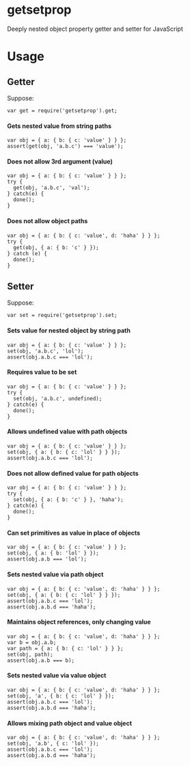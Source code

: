 # getsetprop
Deeply nested object property getter and setter for JavaScript

# Usage

## Getter

Suppose:

    var get = require('getsetprop').get;

#### Gets nested value from string paths

    var obj = { a: { b: { c: 'value' } } };
    assert(get(obj, 'a.b.c') === 'value');

#### Does not allow 3rd argument (value)

    var obj = { a: { b: { c: 'value' } } };
    try {
      get(obj, 'a.b.c', 'val');
    } catch(e) {
      done();
    }

#### Does not allow object paths

    var obj = { a: { b: { c: 'value', d: 'haha' } } };
    try {
      get(obj, { a: { b: 'c' } });
    } catch (e) {
      done();
    }

## Setter

Suppose:

    var set = require('getsetprop').set;

#### Sets value for nested object by string path

    var obj = { a: { b: { c: 'value' } } };
    set(obj, 'a.b.c', 'lol');
    assert(obj.a.b.c === 'lol');

#### Requires value to be set

    var obj = { a: { b: { c: 'value' } } };
    try {
      set(obj, 'a.b.c', undefined);
    } catch(e) {
      done();
    }

#### Allows undefined value with path objects

    var obj = { a: { b: { c: 'value' } } };
    set(obj, { a: { b: { c: 'lol' } } });
    assert(obj.a.b.c === 'lol');

#### Does not allow defined value for path objects

    var obj = { a: { b: { c: 'value' } } };
    try {
      set(obj, { a: { b: 'c' } }, 'haha');
    } catch(e) {
      done();
    }

#### Can set primitives as value in place of objects

    var obj = { a: { b: { c: 'value' } } };
    set(obj, { a: { b: 'lol' } });
    assert(obj.a.b === 'lol');

#### Sets nested value via path object

    var obj = { a: { b: { c: 'value', d: 'haha' } } };
    set(obj, { a: { b: { c: 'lol' } } });
    assert(obj.a.b.c === 'lol');
    assert(obj.a.b.d === 'haha');

#### Maintains object references, only changing value

    var obj = { a: { b: { c: 'value', d: 'haha' } } };
    var b = obj.a.b;
    var path = { a: { b: { c: 'lol' } } };
    set(obj, path);
    assert(obj.a.b === b);

#### Sets nested value via value object

    var obj = { a: { b: { c: 'value', d: 'haha' } } };
    set(obj, 'a', { b: { c: 'lol' } });
    assert(obj.a.b.c === 'lol');
    assert(obj.a.b.d === 'haha');

#### Allows mixing path object and value object

    var obj = { a: { b: { c: 'value', d: 'haha' } } };
    set(obj, 'a.b', { c: 'lol' });
    assert(obj.a.b.c === 'lol');
    assert(obj.a.b.d === 'haha');

